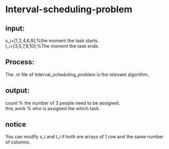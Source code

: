 # Interval-scheduling-problem
## input:
s_i=[1,2,4,6,8];%the moment the task starts.<br>
t_i=[3,5,7,9,10];%The moment the task ends.<br>

## Process:
The .m file of Interval_scheduling_problem is the relevant algorithm.

## output:
count  % the number of 3 people need to be assigned.<br>
this_work % who is assigned the which task.<br>

## notice
You can modify s_i and t_i if both are arrays of 1 row and the same number of columns.
